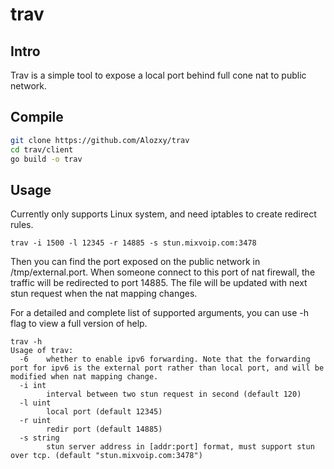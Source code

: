# trav

## Intro

Trav is a simple tool to expose a local port behind full cone nat to public network.

## Compile

```bash
git clone https://github.com/Alozxy/trav
cd trav/client
go build -o trav
```

## Usage

Currently only supports Linux system, and need iptables to create redirect rules.

```
trav -i 1500 -l 12345 -r 14885 -s stun.mixvoip.com:3478
```

Then you can find the port exposed on the public network in /tmp/external.port. When someone connect to this port of nat firewall, the traffic will be redirected to port 14885. The file will be updated with next stun request when the nat mapping changes.


For a detailed and complete list of supported arguments, you can use -h flag to view a full version of help.
```
trav -h                                                                     
Usage of trav:                                                                          
  -6    whether to enable ipv6 forwarding. Note that the forwarding port for ipv6 is the external port rather than local port, and will be modified when nat mapping change.      
  -i int                                                                                  
        interval between two stun request in second (default 120)                         
  -l uint                                                                                 
        local port (default 12345)                                                        
  -r uint                                                                                 
        redir port (default 14885)                                                        
  -s string                                                                               
        stun server address in [addr:port] format, must support stun over tcp. (default "stun.mixvoip.com:3478") 
```
